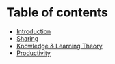 # Table of contents

* [Introduction](README.md)
* [Sharing](social.md)
* [Knowledge & Learning Theory](untitled.md)
* [Productivity](productivity.md)

